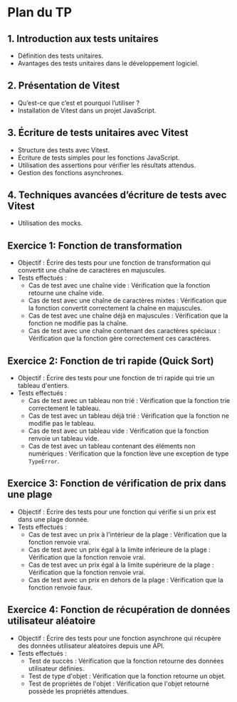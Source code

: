 # Plan du TP

## 1. Introduction aux tests unitaires
- Définition des tests unitaires.
- Avantages des tests unitaires dans le développement logiciel.

## 2. Présentation de Vitest
- Qu’est-ce que c’est et pourquoi l’utiliser ?
- Installation de Vitest dans un projet JavaScript.

## 3. Écriture de tests unitaires avec Vitest
- Structure des tests avec Vitest.
- Écriture de tests simples pour les fonctions JavaScript.
- Utilisation des assertions pour vérifier les résultats attendus.
- Gestion des fonctions asynchrones.

## 4. Techniques avancées d’écriture de tests avec Vitest
- Utilisation des mocks.

## Exercice 1: Fonction de transformation
- Objectif : Écrire des tests pour une fonction de transformation qui convertit une chaîne de caractères en majuscules.
- Tests effectués :
  - Cas de test avec une chaîne vide : Vérification que la fonction retourne une chaîne vide.
  - Cas de test avec une chaîne de caractères mixtes : Vérification que la fonction convertit correctement la chaîne en majuscules.
  - Cas de test avec une chaîne déjà en majuscules : Vérification que la fonction ne modifie pas la chaîne.
  - Cas de test avec une chaîne contenant des caractères spéciaux : Vérification que la fonction gère correctement ces caractères.

## Exercice 2: Fonction de tri rapide (Quick Sort)
- Objectif : Écrire des tests pour une fonction de tri rapide qui trie un tableau d'entiers.
- Tests effectués :
  - Cas de test avec un tableau non trié : Vérification que la fonction trie correctement le tableau.
  - Cas de test avec un tableau déjà trié : Vérification que la fonction ne modifie pas le tableau.
  - Cas de test avec un tableau vide : Vérification que la fonction renvoie un tableau vide.
  - Cas de test avec un tableau contenant des éléments non numériques : Vérification que la fonction lève une exception de type `TypeError`.


## Exercice 3: Fonction de vérification de prix dans une plage
- Objectif : Écrire des tests pour une fonction qui vérifie si un prix est dans une plage donnée.
- Tests effectués :
  - Cas de test avec un prix à l'intérieur de la plage : Vérification que la fonction renvoie vrai.
  - Cas de test avec un prix égal à la limite inférieure de la plage : Vérification que la fonction renvoie vrai.
  - Cas de test avec un prix égal à la limite supérieure de la plage : Vérification que la fonction renvoie vrai.
  - Cas de test avec un prix en dehors de la plage : Vérification que la fonction renvoie faux.

## Exercice 4: Fonction de récupération de données utilisateur aléatoire
- Objectif : Écrire des tests pour une fonction asynchrone qui récupère des données utilisateur aléatoires depuis une API.
- Tests effectués :
  - Test de succès : Vérification que la fonction retourne des données utilisateur définies.
  - Test de type d'objet : Vérification que la fonction retourne un objet.
  - Test de propriétés de l'objet : Vérification que l'objet retourné possède les propriétés attendues.